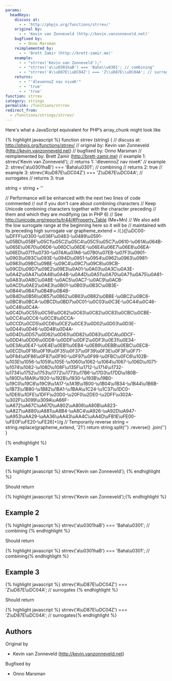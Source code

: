 ```yaml
---
params:
  headKeys:
    discuss at:
      - - 'http://phpjs.org/functions/strrev/'
    original by:
      - - 'Kevin van Zonneveld (http://kevin.vanzonneveld.net)'
    bugfixed by:
      - - Onno Marsman
    reimplemented by:
      - - 'Brett Zamir (http://brett-zamir.me)'
    example:
      - - "strrev('Kevin van Zonneveld');"
      - - "strrev('a\\u0301haB') === 'Baha\\u0301'; // combining"
      - - "strrev('A\\uD87E\\uDC04Z') === 'Z\\uD87E\\uDC04A'; // surrogates"
    returns:
      - - "'dlevennoZ nav niveK'"
      - - 'true'
      - - 'true'
function: strrev
category: strings
permalink: /functions/strrev
redirect_from:
  - /functions/strings/strrev/
---
```


<!-- WARNING! This file is auto generated by `npm run web:inject`, do not edit by hand -->

Here's what a JavaScript equivalent for PHP’s array_chunk might look like

{% highlight javascript %}
function strrev (string) {
  //       discuss at: http://phpjs.org/functions/strrev/
  //      original by: Kevin van Zonneveld (http://kevin.vanzonneveld.net)
  //      bugfixed by: Onno Marsman
  // reimplemented by: Brett Zamir (http://brett-zamir.me)
  //        example 1: strrev('Kevin van Zonneveld');
  //        returns 1: 'dlevennoZ nav niveK'
  //        example 2: strrev('a\u0301haB') === 'Baha\u0301'; // combining
  //        returns 2: true
  //        example 3: strrev('A\uD87E\uDC04Z') === 'Z\uD87E\uDC04A'; // surrogates
  //        returns 3: true

  string = string + ''

  // Performance will be enhanced with the next two lines of code commented
  //      out if you don't care about combining characters
  // Keep Unicode combining characters together with the character preceding
  //      them and which they are modifying (as in PHP 6)
  // See http://unicode.org/reports/tr44/#Property_Table (Me+Mn)
  // We also add the low surrogate range at the beginning here so it will be
  //      maintained with its preceding high surrogate
  var grapheme_extend =
    /(.)([\uDC00-\uDFFF\u0300-\u036F\u0483-\u0489\u0591-\u05BD\u05BF\u05C1\u05C2\u05C4\u05C5\u05C7\u0610-\u061A\u064B-\u065E\u0670\u06D6-\u06DC\u06DE-\u06E4\u06E7\u06E8\u06EA-\u06ED\u0711\u0730-\u074A\u07A6-\u07B0\u07EB-\u07F3\u0901-\u0903\u093C\u093E-\u094D\u0951-\u0954\u0962\u0963\u0981-\u0983\u09BC\u09BE-\u09C4\u09C7\u09C8\u09CB-\u09CD\u09D7\u09E2\u09E3\u0A01-\u0A03\u0A3C\u0A3E-\u0A42\u0A47\u0A48\u0A4B-\u0A4D\u0A51\u0A70\u0A71\u0A75\u0A81-\u0A83\u0ABC\u0ABE-\u0AC5\u0AC7-\u0AC9\u0ACB-\u0ACD\u0AE2\u0AE3\u0B01-\u0B03\u0B3C\u0B3E-\u0B44\u0B47\u0B48\u0B4B-\u0B4D\u0B56\u0B57\u0B62\u0B63\u0B82\u0BBE-\u0BC2\u0BC6-\u0BC8\u0BCA-\u0BCD\u0BD7\u0C01-\u0C03\u0C3E-\u0C44\u0C46-\u0C48\u0C4A-\u0C4D\u0C55\u0C56\u0C62\u0C63\u0C82\u0C83\u0CBC\u0CBE-\u0CC4\u0CC6-\u0CC8\u0CCA-\u0CCD\u0CD5\u0CD6\u0CE2\u0CE3\u0D02\u0D03\u0D3E-\u0D44\u0D46-\u0D48\u0D4A-\u0D4D\u0D57\u0D62\u0D63\u0D82\u0D83\u0DCA\u0DCF-\u0DD4\u0DD6\u0DD8-\u0DDF\u0DF2\u0DF3\u0E31\u0E34-\u0E3A\u0E47-\u0E4E\u0EB1\u0EB4-\u0EB9\u0EBB\u0EBC\u0EC8-\u0ECD\u0F18\u0F19\u0F35\u0F37\u0F39\u0F3E\u0F3F\u0F71-\u0F84\u0F86\u0F87\u0F90-\u0F97\u0F99-\u0FBC\u0FC6\u102B-\u103E\u1056-\u1059\u105E-\u1060\u1062-\u1064\u1067-\u106D\u1071-\u1074\u1082-\u108D\u108F\u135F\u1712-\u1714\u1732-\u1734\u1752\u1753\u1772\u1773\u17B6-\u17D3\u17DD\u180B-\u180D\u18A9\u1920-\u192B\u1930-\u193B\u19B0-\u19C0\u19C8\u19C9\u1A17-\u1A1B\u1B00-\u1B04\u1B34-\u1B44\u1B6B-\u1B73\u1B80-\u1B82\u1BA1-\u1BAA\u1C24-\u1C37\u1DC0-\u1DE6\u1DFE\u1DFF\u20D0-\u20F0\u2DE0-\u2DFF\u302A-\u302F\u3099\u309A\uA66F-\uA672\uA67C\uA67D\uA802\uA806\uA80B\uA823-\uA827\uA880\uA881\uA8B4-\uA8C4\uA926-\uA92D\uA947-\uA953\uAA29-\uAA36\uAA43\uAA4C\uAA4D\uFB1E\uFE00-\uFE0F\uFE20-\uFE26]+)/g
  // Temporarily reverse
  string = string.replace(grapheme_extend, '$2$1')
  return string.split('')
    .reverse()
    .join('')
}

{% endhighlight %}

## Example 1

{% highlight javascript %}
strrev('Kevin van Zonneveld');
{% endhighlight %}

Should return

{% highlight javascript %}
strrev('Kevin van Zonneveld');{% endhighlight %}

## Example 2

{% highlight javascript %}
strrev('a\u0301haB') === 'Baha\u0301'; // combining
{% endhighlight %}

Should return

{% highlight javascript %}
strrev('a\u0301haB') === 'Baha\u0301'; // combining{% endhighlight %}

## Example 3

{% highlight javascript %}
strrev('A\uD87E\uDC04Z') === 'Z\uD87E\uDC04A'; // surrogates
{% endhighlight %}

Should return

{% highlight javascript %}
strrev('A\uD87E\uDC04Z') === 'Z\uD87E\uDC04A'; // surrogates{% endhighlight %}


## Authors


Original by

- Kevin van Zonneveld (http://kevin.vanzonneveld.net)


Bugfixed by

- Onno Marsman

